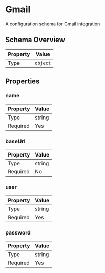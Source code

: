 # Gmail

A configuration schema for Gmail integration

## Schema Overview

| Property | Value |
|----------|-------|
| Type | `object` |

## Properties

### name

| Property | Value |
|----------|-------|
| Type | string |
| Required | Yes |

### baseUrl

| Property | Value |
|----------|-------|
| Type | string |
| Required | No |

### user

| Property | Value |
|----------|-------|
| Type | string |
| Required | Yes |

### password

| Property | Value |
|----------|-------|
| Type | string |
| Required | Yes |

